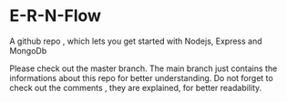 # E-R-N-Flow
A github repo , which lets you get started with Nodejs, Express and MongoDb

Please check out the master branch. 
The main branch just contains the informations about this repo for better understanding. Do not forget to check out the comments , they are explained, for better readability.

